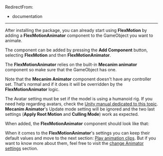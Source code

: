 ﻿RedirectFrom:
 - documentation
---

After installing the package, you can already start using **FlexMotion** by adding a **FlexMotionAnimator** component to the GameObject you want to animate.

The component can be added by pressing the **Add Component** button, selecting **FlexMotion** and then **FlexMotionAnimator**.

<?# Figure Src="/img/documentation/get-started-add-component.jpg" Class="text-center" /?>

The **FlexMotionAnimator** relies on the built-in **Mecanim animator** component so make sure that the GameObject has one.

Note that the **Mecanim Animator** component doesn't have any controller set. That's normal and if it does it will be overridden by the **FlexMotionAnimator** logic.

The Avatar setting must be set if the model is using a humanoid rig. If you need help regarding avatars, check the [Unity manual dedicated to this topic](https://docs.unity3d.com/Manual/ConfiguringtheAvatar.html#AvatarSetup).
**Mecanim Animator**'s Update mode setting will be ignored and the two last settings (**Apply Root Motion** and **Culling Mode**) work as expected.

When added, the **FlexMotionAnimator** component should look like that:

<?# Figure Src="/img/documentation/get-started-added-animator.jpg" Class="text-center" /?>

When it comes to the **FlexMotionAnimator**'s settings you can keep their default values and move to the next section: [Play animation clips](play-animation-clips).
But if you want to know more about them, feel free to visit the [change Animator settings](xref:change-animator-settings) section.

